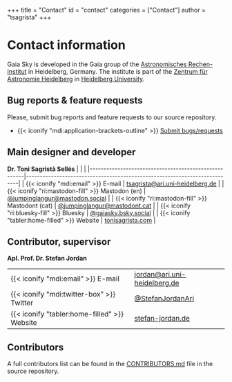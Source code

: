 +++
title = "Contact"
id = "contact"
categories = ["Contact"]
author = "tsagrista"
+++

# Contact information

Gaia Sky is developed in the Gaia group of the [Astronomisches Rechen-Institut](https://zah.uni-heidelberg.de/institutes/ari) in Heidelberg, Germany. The institute is part of the [Zentrum für Astronomie Heidelberg](https://zah.uni-heidelberg.de) in [Heidelberg University](https://uni-heidelberg.de).

## Bug reports & feature requests

Please, submit bug reports and feature requests to our source repository.

 - {{< iconify "mdi:application-brackets-outline" >}} [Submit bugs/requests](https://codeberg.org/gaiasky/gaiasky/issues)

## Main designer and developer

**Dr. Toni Sagristà Sellés**
|                                                      |                                                                           |
|------------------------------------------------------|---------------------------------------------------------------------------|
| {{< iconify "mdi:email" >}} E-mail                   | [tsagrista@ari.uni-heidelberg.de](mailto:tsagrista@ari.uni-heidelberg.de) |
| {{< iconify "ri:mastodon-fill" >}} Mastodon (en)     | [@jumpinglangur@mastodon.social](https://mastodon.social/@jumpinglangur)  |
| {{< iconify "ri:mastodon-fill" >}} Mastodont (cat)   | [@jumpinglangur@mastodont.cat](https://mastodont.cat/@jumpinglangur)      |
| {{< iconify "ri:bluesky-fill" >}} Bluesky            | [@gaiasky.bsky.social](https://bsky.app/profile/gaiasky.bsky.social)      |
| {{< iconify "tabler:home-filled" >}} Website         | [tonisagrista.com](https://tonisagrista.com)                              |

## Contributor, supervisor

**Apl. Prof. Dr. Stefan Jordan**

|                                                |                                                                           |
|------------------------------------------------|---------------------------------------------------------------------------|
| {{< iconify "mdi:email" >}} E-mail             | [jordan@ari.uni-heidelberg.de](mailto:jordan@ari.uni-heidelberg.de)       |
| {{< iconify "mdi:twitter-box" >}} Twitter          | [@StefanJordanAri](https://twitter.com/StefanJordanAri)                   |
| {{< iconify "tabler:home-filled" >}} Website   | [stefan-jordan.de](http://stefan-jordan.de)                               |

## Contributors

A full contributors list can be found in the [CONTRIBUTORS.md](https://codeberg.org/gaiasky/gaiasky/src/branch/master/CONTRIBUTORS.md) file in the source repository.
